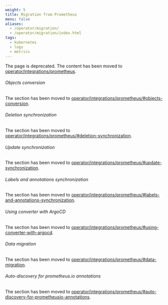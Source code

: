 ```yaml
---
weight: 5
title: Migration from Prometheus
menu: false
aliases:
  - /operator/migration/
  - /operator/migration/index.html
tags:
  - kubernetes
  - logs
  - metrics
---
```


The page is deprecated. The content has been moved to [operator/integrations/prometheus](https://docs.victoriametrics.com/operator/integrations/prometheus/).

###### Objects conversion

The section has been moved to [operator/integrations/prometheus/#objects-conversion](https://docs.victoriametrics.com/operator/integrations/prometheus/#objects-conversion).

###### Deletion synchronization

The section has been moved to [operator/integrations/prometheus/#deletion-synchronization](https://docs.victoriametrics.com/operator/integrations/prometheus/#deletion-synchronization).

###### Update synchronization

The section has been moved to [operator/integrations/prometheus/#update-synchronization](https://docs.victoriametrics.com/operator/integrations/prometheus/#update-synchronization).

###### Labels and annotations synchronization

The section has been moved to [operator/integrations/prometheus/#labels-and-annotations-synchronization](https://docs.victoriametrics.com/operator/integrations/prometheus/#labels-and-annotations-synchronization).

###### Using converter with ArgoCD

The section has been moved to [operator/integrations/prometheus/#using-converter-with-argocd](https://docs.victoriametrics.com/operator/integrations/prometheus/#using-converter-with-argocd).

###### Data migration

The section has been moved to [operator/integrations/prometheus/#data-migration](https://docs.victoriametrics.com/operator/integrations/prometheus/#data-migration).

###### Auto-discovery for prometheus.io annotations

The section has been moved to [operator/integrations/prometheus/#auto-discovery-for-prometheusio-annotations](https://docs.victoriametrics.com/operator/integrations/prometheus/#auto-discovery-for-prometheusio-annotations).

